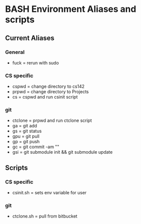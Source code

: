 # BASH Environment Aliases and scripts

## Current Aliases
### General
* fuck = rerun with sudo
### CS specific
* cspwd = change directory to cs142
* prpwd = change directory to Projects
* cs = cspwd and run csinit script
### git
* ctclone = prpwd and run ctclone script
* ga = git add <files>
* gs = git status
* gpu = git pull
* gp = git push
* gc = git commit -am "<message>"
* gsi = git submodule init && git submodule update

## Scripts
### CS specific
* csinit.sh = sets env variable for user
### git
* ctclone.sh = pull from bitbucket
